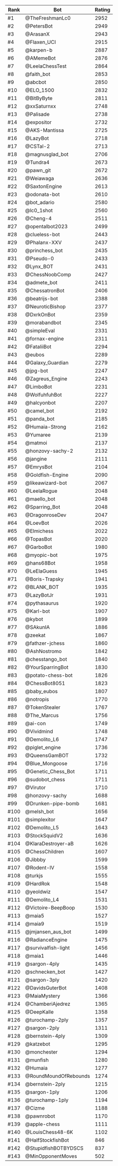 Rank|Bot|Rating
---|---|---
#1|@TheFreshmanLc0|2952
#2|@PetersBot|2949
#3|@ArasanX|2943
#4|@Flaxen_UCI|2915
#5|@karpen-b|2887
#6|@AMemeBot|2876
#7|@LeelaChessTest|2864
#8|@faith_bot|2853
#9|@abcbot|2850
#10|@ELO_1500|2832
#11|@BitByByte|2811
#12|@xxSaturnxx|2748
#13|@Palisade|2738
#14|@expositor|2732
#15|@AKS-Mantissa|2725
#16|@LazyBot|2718
#17|@CSTal-2|2713
#18|@magnusglad_bot|2706
#19|@Tundra4|2673
#20|@pawn_git|2672
#21|@Weiawaga|2636
#22|@SaxtonEngine|2613
#23|@odonata-bot|2610
#24|@bot_adario|2580
#25|@lc0_1shot|2560
#26|@Cheng-4|2511
#27|@opentalbot2023|2499
#28|@clueless-bot|2443
#29|@Phalanx-XXV|2437
#30|@princhess_bot|2435
#31|@Pseudo-0|2433
#32|@Lynx_BOT|2431
#33|@ChessNoobComp|2427
#34|@admete_bot|2411
#35|@ChessatronBot|2406
#36|@beatrijs-bot|2388
#37|@NeuroticBishop|2377
#38|@DxrkOnBot|2359
#39|@morabandbot|2345
#40|@simpleEval|2331
#41|@fornax-engine|2311
#42|@FataliiBot|2294
#43|@eubos|2289
#44|@Galaxy_Guardian|2279
#45|@jpg-bot|2247
#46|@Zagreus_Engine|2243
#47|@LimboBot|2231
#48|@WolfuhfuhBot|2227
#49|@halcyonbot|2207
#50|@camel_bot|2192
#51|@panda_bot|2185
#52|@Humaia-Strong|2162
#53|@Yumaree|2139
#54|@matmoi|2137
#55|@honzovy-sachy-2|2132
#56|@jangine|2111
#57|@EmrysBot|2104
#58|@Goldfish-Engine|2090
#59|@likeawizard-bot|2067
#60|@LeelaRogue|2048
#61|@maello_bot|2048
#62|@Sparring_Bot|2048
#63|@DragonroseDev|2047
#64|@LoevBot|2026
#65|@Elmichess|2022
#66|@TopasBot|2020
#67|@GarboBot|1980
#68|@myopic-bot|1975
#69|@hans68Bot|1958
#70|@LeElaGuess|1945
#71|@Boris-Trapsky|1941
#72|@BLANK_BOT|1935
#73|@LazyBotJr|1931
#74|@pythasaurus|1920
#75|@Karl-bot|1907
#76|@kybot|1899
#77|@SAkunIA|1886
#78|@zeekat|1867
#79|@fathzer-jchess|1860
#80|@AshNostromo|1842
#81|@chesstango_bot|1840
#82|@YourSparringBot|1830
#83|@potato-chess-bot|1826
#84|@ChessBot8051|1823
#85|@baby_eubos|1807
#86|@notropis|1770
#87|@TokenStealer|1767
#88|@The_Marcus|1756
#89|@ai-con|1749
#90|@Vividmind|1748
#91|@Demolito_L6|1747
#92|@piglet_engine|1736
#93|@QueensGamBOT|1732
#94|@Blue_Mongoose|1716
#95|@Genetic_Chess_Bot|1711
#96|@sudobot_chess|1711
#97|@Virutor|1710
#98|@honzovy-sachy|1688
#99|@Drunken-pipe-bomb|1681
#100|@melsh_bot|1656
#101|@simplexitor|1647
#102|@Demolito_L5|1643
#103|@StockSquidV2|1636
#104|@KlaraDestroyer-aB|1626
#105|@ChessChildren|1607
#106|@Jibbby|1599
#107|@Rodent-IV|1558
#108|@turkjs|1555
#109|@HardRok|1548
#110|@yeoldwiz|1547
#111|@Demolito_L4|1531
#112|@Victoire-BeepBoop|1530
#113|@maia5|1527
#114|@maia9|1519
#115|@jmjansen_aus_bot|1499
#116|@RadianceEngine|1475
#117|@survivalfish-light|1456
#118|@maia1|1446
#119|@sargon-4ply|1435
#120|@schnecken_bot|1427
#121|@sargon-3ply|1420
#122|@DavidsGuterBot|1408
#123|@MaiaMystery|1366
#124|@ChamberiAjedrez|1365
#125|@DeepKalle|1358
#126|@turochamp-2ply|1357
#127|@sargon-2ply|1311
#128|@bernstein-4ply|1309
#129|@katzebot|1295
#130|@monchester|1294
#131|@munfish|1280
#132|@Humaia|1277
#133|@RoundMoundOfRebounds|1274
#134|@bernstein-2ply|1215
#135|@sargon-1ply|1206
#136|@turochamp-1ply|1194
#137|@Cizme|1188
#138|@pawnrobot|1170
#139|@apple-chess|1111
#140|@LouisChess48-6K|1102
#141|@HalfStockfishBot|846
#142|@StupidfishBOTBYDSCS|837
#143|@MinOpponentMoves|502
